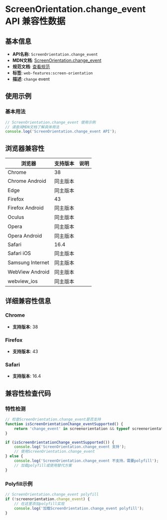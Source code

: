 # ScreenOrientation.change_event API 兼容性数据

## 基本信息

- **API名称**: `ScreenOrientation.change_event`
- **MDN文档**: [ScreenOrientation.change_event](https://developer.mozilla.org/docs/Web/API/ScreenOrientation/change_event)
- **规范文档**: [查看规范](https://w3c.github.io/screen-orientation/#dom-screenorientation-onchange)
- **标签**: `web-features:screen-orientation`
- **描述**: `change` event

## 使用示例

### 基本用法

```javascript
// ScreenOrientation.change_event 使用示例
// 请查阅MDN文档了解具体用法
console.log('ScreenOrientation.change_event API');
```

## 浏览器兼容性

| 浏览器 | 支持版本 | 说明 |
|--------|----------|------|
| Chrome | 38 |  |
| Chrome Android | 同主版本 |  |
| Edge | 同主版本 |  |
| Firefox | 43 |  |
| Firefox Android | 同主版本 |  |
| Oculus | 同主版本 |  |
| Opera | 同主版本 |  |
| Opera Android | 同主版本 |  |
| Safari | 16.4 |  |
| Safari iOS | 同主版本 |  |
| Samsung Internet | 同主版本 |  |
| WebView Android | 同主版本 |  |
| webview_ios | 同主版本 |  |

## 详细兼容性信息

### Chrome

- **支持版本**: 38

### Firefox

- **支持版本**: 43

### Safari

- **支持版本**: 16.4

## 兼容性检查代码

### 特性检测

```javascript
// 检查ScreenOrientation.change_event是否支持
function isScreenOrientationChange_eventSupported() {
    return 'change_event' in screenorientation && typeof screenorientation.change_event === 'function';
}

if (isScreenOrientationChange_eventSupported()) {
    console.log('ScreenOrientation.change_event 支持');
    // 使用ScreenOrientation.change_event
} else {
    console.log('ScreenOrientation.change_event 不支持，需要polyfill');
    // 加载polyfill或使用替代方案
}
```

### Polyfill示例

```javascript
// ScreenOrientation.change_event polyfill
if (!screenorientation.change_event) {
    // 在这里添加polyfill实现
    console.log('加载ScreenOrientation.change_event polyfill');
}
```

